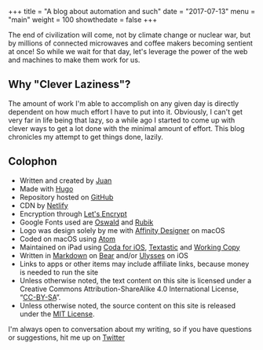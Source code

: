 +++
title = "A blog about automation and such"
date = "2017-07-13"
menu = "main"
weight = 100
showthedate = false
+++
<!-- ![Juan](/img/avatar-2.svg) -->
The end of civilization will come, not by climate change or nuclear war, but by millions of connected microwaves and coffee makers becoming sentient at once! So while we wait for that day, let's leverage the power of the web and machines to make them work for us.

## Why "Clever Laziness"?
The amount of work I'm able to accomplish on any given day is directly dependent on how much effort I have to put into it. Obviously, I can't get very far in life being that lazy, so a while ago I started to come up with clever ways to get a lot done with the minimal amount of effort. This blog chronicles my attempt to get things done, lazily.

## Colophon
* Written and created by [Juan](https://www.twitter.com/theverylastjuan)
* Made with [Hugo](https://gohugo.io)
* Repository hosted on [GitHub](https://github.com)
* CDN by [Netlify](https://www.netlify.com)
* Encryption through [Let's Encrypt](https://letsencrypt.org)
* Google Fonts used are [Oswald](https://fonts.google.com/specimen/Oswald) and [Rubik](https://fonts.google.com/specimen/Rubik)
* Logo was design solely by me with [Affinity Designer](https://itunes.apple.com/us/app/affinity-designer/id824171161?mt=12) on macOS
* Coded on macOS using [Atom](https://atom.io)
* Maintained on iPad using [Coda for iOS](https://itunes.apple.com/us/app/coda/id500906297?mt=8), [Textastic](https://itunes.apple.com/us/app/textastic-code-editor-6/id1049254261?mt=8) and [Working Copy](https://itunes.apple.com/us/app/working-copy-powerful-git-client/id896694807?mt=8)
* Written in [Markdown](https://daringfireball.net/projects/markdown/syntax) on [Bear](https://itunes.apple.com/us/app/bear/id1016366447?mt=8) and/or [Ulysses](https://itunes.apple.com/us/app/ulysses-the-ultimate-writing-app/id950335311?mt=8) on iOS
* Links to apps or other items may include affiliate links, because money is needed to run the site
* Unless otherwise noted, the text content on this site is licensed under a Creative Commons Attribution-ShareAlike 4.0 International License, “[CC-BY-SA](https://creativecommons.org/licenses/by-sa/4.0/)”.
* Unless otherwise noted, the source content on this site is released under the [MIT License](https://opensource.org/licenses/MIT).


I'm always open to conversation about my writing, so if you have questions or suggestions, hit me up on [Twitter](https://www.twitter.com/cleverlaziness)
